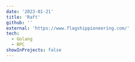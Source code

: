 ```yaml
---
date: '2023-01-21'
title: 'Raft'
github: ''
external: 'https://www.flagshippioneering.com/'
tech:
  - Golang
  - RPC
showInProjects: false
---
```

